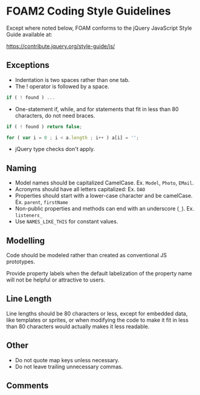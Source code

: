 # FOAM2 Coding Style Guidelines

Except where noted below, FOAM conforms to the jQuery JavaScript Style Guide available at:

https://contribute.jquery.org/style-guide/js/

## Exceptions
* Indentation is two spaces rather than one tab.
* The ! operator is followed by a space.
```javascript
if ( ! found ) ...
```
* One-statement if, while, and for statements that fit in less than 80 characters, do not need braces.
```javascript
if ( ! found ) return false;

for ( var i = 0 ; i < a.length ; i++ ) a[i] = '';
```
* jQuery type checks don't apply.

## Naming

* Model names should be capitalized CamelCase. Ex. `Model`, `Photo`, `EMail`.
* Acronyms should have all letters capitalized: Ex. `DAO`
* Properties should start with a lower-case character and be camelCase. Ex. `parent`, `firstName`
* Non-public properties and methods can end with an underscore (`_`). Ex. `listeners_`
* Use `NAMES_LIKE_THIS` for constant values.

## Modelling
Code should be modeled rather than created as conventional JS prototypes.

Provide property labels when the default labelization of the property name will not be helpful or attractive to users.

## Line Length
Line lengths should be 80 characters or less, except for embedded data, like templates or sprites, or when modifying the code to make it fit in less than 80 characters would actually makes it less readable.

## Other
 * Do not quote map keys unless necessary.
 * Do not leave trailing unnecessary commas.

## Comments
